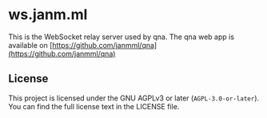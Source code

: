 # ws.janm.ml

This is the WebSocket relay server used by qna.
The qna web app is available on [https://github.com/janmml/qna](https://github.com/janmml/qna)

## License

This project is licensed under the GNU AGPLv3 or later (`AGPL-3.0-or-later`). You can find the full license text in the LICENSE file.
